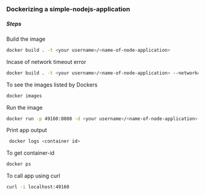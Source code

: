 ### Dockerizing a simple-nodejs-application


##### Steps
Build the image
```sh
docker build . -t <your username>/<name-of-node-application>
```
Incase of network timeout error
```sh
docker build . -t <your username>/<name-of-node-application> --network=host
```
To see the images listed by Dockers
```sh
docker images
```
Run the image
```sh
docker run -p 49160:8080 -d <your username>/<name-of-node-application>
```
Print app output 
```sh
 docker logs <container id>
```
To get container-id
```sh
docker ps
```
To call app using curl
```sh
curl -i localhost:49160
```
